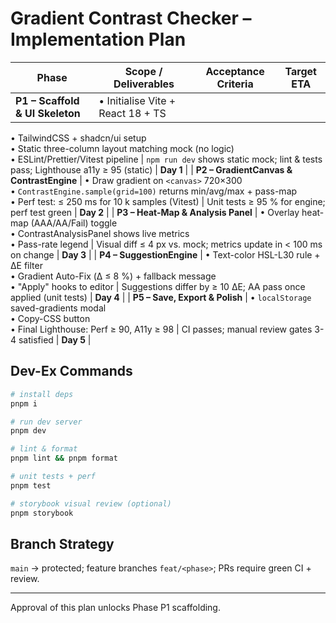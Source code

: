 # Gradient Contrast Checker – Implementation Plan

| Phase | Scope / Deliverables | Acceptance Criteria | Target ETA |
|-------|----------------------|---------------------|-------------|
| **P1 – Scaffold & UI Skeleton** | • Initialise Vite + React 18 + TS  
• TailwindCSS + shadcn/ui setup  
• Static three-column layout matching mock (no logic)  
• ESLint/Prettier/Vitest pipeline  | `npm run dev` shows static mock; lint & tests pass; Lighthouse a11y ≥ 95 (static) | **Day 1** |
| **P2 – GradientCanvas & ContrastEngine** | • Draw gradient on `<canvas>` 720×300  
• `ContrastEngine.sample(grid=100)` returns min/avg/max + pass-map  
• Perf test: ≤ 250 ms for 10 k samples (Vitest) | Unit tests ≥ 95 % for engine; perf test green | **Day 2** |
| **P3 – Heat-Map & Analysis Panel** | • Overlay heat-map (AAA/AA/Fail) toggle  
• ContrastAnalysisPanel shows live metrics  
• Pass-rate legend | Visual diff ≤ 4 px vs. mock; metrics update in < 100 ms on change | **Day 3** |
| **P4 – SuggestionEngine** | • Text-color HSL-L30 rule + ΔE filter  
• Gradient Auto-Fix (Δ ≤ 8 %) + fallback message  
• "Apply" hooks to editor  | Suggestions differ by ≥ 10 ΔE; AA pass once applied (unit tests) | **Day 4** |
| **P5 – Save, Export & Polish** | • `localStorage` saved-gradients modal  
• Copy-CSS button  
• Final Lighthouse: Perf ≥ 90, A11y ≥ 98  | CI passes; manual review gates 3-4 satisfied | **Day 5** |

## Dev-Ex Commands

```bash
# install deps
pnpm i

# run dev server
pnpm dev

# lint & format
pnpm lint && pnpm format

# unit tests + perf
pnpm test

# storybook visual review (optional)
pnpm storybook
```

## Branch Strategy

`main` → protected; feature branches `feat/<phase>`; PRs require green CI + review.

---
Approval of this plan unlocks Phase P1 scaffolding. 